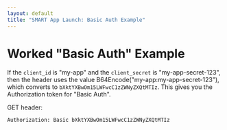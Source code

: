 ```yaml
---
layout: default
title: "SMART App Launch: Basic Auth Example"
---
```


# Worked "Basic Auth" Example

If the `client_id` is "my-app" and the `client_secret` is "my-app-secret-123",
then the header uses the value B64Encode("my-app:my-app-secret-123"), which
converts to `bXktYXBwOm15LWFwcC1zZWNyZXQtMTIz`. This gives you the Authorization
token for "Basic Auth".

GET header:

```
Authorization: Basic bXktYXBwOm15LWFwcC1zZWNyZXQtMTIz
```
